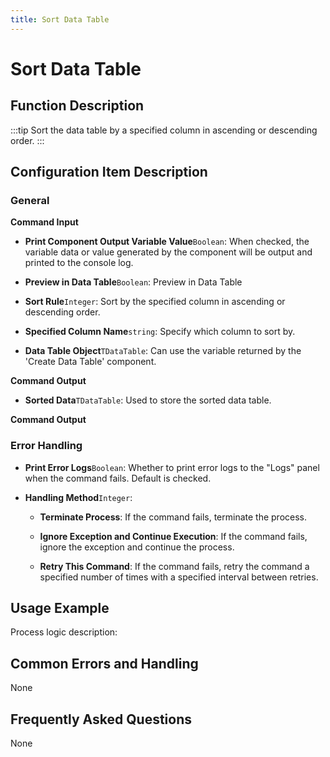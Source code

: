 ```yaml
---
title: Sort Data Table
---
```


# Sort Data Table

## Function Description

:::tip 
Sort the data table by a specified column in ascending or descending order.
:::

## Configuration Item Description

### General

**Command Input**

- **Print Component Output Variable Value**`Boolean`: When checked, the variable data or value generated by the component will be output and printed to the console log.

- **Preview in Data Table**`Boolean`: Preview in Data Table

- **Sort Rule**`Integer`: Sort by the specified column in ascending or descending order.

- **Specified Column Name**`string`: Specify which column to sort by.

- **Data Table Object**`TDataTable`: Can use the variable returned by the 'Create Data Table' component.


**Command Output**

- **Sorted Data**`TDataTable`: Used to store the sorted data table.


**Command Output**

### Error Handling

- **Print Error Logs**`Boolean`: Whether to print error logs to the "Logs" panel when the command fails. Default is checked. 

- **Handling Method**`Integer`:

    - **Terminate Process**: If the command fails, terminate the process.

    - **Ignore Exception and Continue Execution**: If the command fails, ignore the exception and continue the process.

    - **Retry This Command**: If the command fails, retry the command a specified number of times with a specified interval between retries.

## Usage Example

Process logic description:

## Common Errors and Handling

None

## Frequently Asked Questions

None

